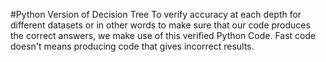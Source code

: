 #Python Version of Decision Tree
To verify accuracy at each depth for different datasets or in other words to make sure that our code produces the correct answers, we make use of this verified Python Code. Fast code doesn't means producing code that gives incorrect results.
